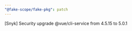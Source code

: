 ```yaml
---
"@fake-scope/fake-pkg": patch
---
```


[Snyk] Security upgrade @vue/cli-service from 4.5.15 to 5.0.1
